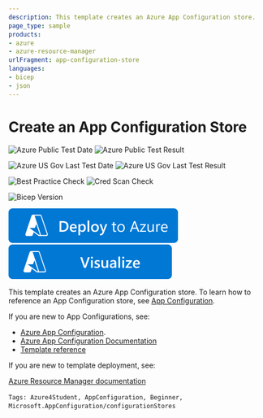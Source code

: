 ```yaml
---
description: This template creates an Azure App Configuration store.
page_type: sample
products:
- azure
- azure-resource-manager
urlFragment: app-configuration-store
languages:
- bicep
- json
---
```

# Create an App Configuration Store

![Azure Public Test Date](https://azurequickstartsservice.blob.core.windows.net/badges/quickstarts/microsoft.appconfiguration/app-configuration-store/PublicLastTestDate.svg)
![Azure Public Test Result](https://azurequickstartsservice.blob.core.windows.net/badges/quickstarts/microsoft.appconfiguration/app-configuration-store/PublicDeployment.svg)

![Azure US Gov Last Test Date](https://azurequickstartsservice.blob.core.windows.net/badges/quickstarts/microsoft.appconfiguration/app-configuration-store/FairfaxLastTestDate.svg)
![Azure US Gov Last Test Result](https://azurequickstartsservice.blob.core.windows.net/badges/quickstarts/microsoft.appconfiguration/app-configuration-store/FairfaxDeployment.svg)

![Best Practice Check](https://azurequickstartsservice.blob.core.windows.net/badges/quickstarts/microsoft.appconfiguration/app-configuration-store/BestPracticeResult.svg)
![Cred Scan Check](https://azurequickstartsservice.blob.core.windows.net/badges/quickstarts/microsoft.appconfiguration/app-configuration-store/CredScanResult.svg)

![Bicep Version](https://azurequickstartsservice.blob.core.windows.net/badges/quickstarts/microsoft.appconfiguration/app-configuration-store/BicepVersion.svg)

[![Deploy To Azure](https://raw.githubusercontent.com/Azure/azure-quickstart-templates/master/1-CONTRIBUTION-GUIDE/images/deploytoazure.svg?sanitize=true)](https://portal.azure.com/#create/Microsoft.Template/uri/https%3A%2F%2Fraw.githubusercontent.com%2FAzure%2Fazure-quickstart-templates%2Fmaster%2Fquickstarts%2Fmicrosoft.appconfiguration%2Fapp-configuration-store%2Fazuredeploy.json)  [![Visualize](https://raw.githubusercontent.com/Azure/azure-quickstart-templates/master/1-CONTRIBUTION-GUIDE/images/visualizebutton.svg?sanitize=true)](http://armviz.io/#/?load=https%3A%2F%2Fraw.githubusercontent.com%2FAzure%2Fazure-quickstart-templates%2Fmaster%2Fquickstarts%2Fmicrosoft.appconfiguration%2Fapp-configuration-store%2Fazuredeploy.json)

This template creates an Azure App Configuration store.  To learn how to reference an App Configuration store, see [App Configuration](https://azure.microsoft.com/resources/templates/101-app-configuration/).

If you are new to App Configurations, see:

- [Azure App Configuration](https://azure.microsoft.com/services/app-configuration/).
- [Azure App Configuration Documentation](https://docs.microsoft.com/azure/azure-app-configuration/
)
- [Template reference](https://docs.microsoft.com/azure/templates/microsoft.appconfiguration/allversions)

If you are new to template deployment, see:

[Azure Resource Manager documentation](https://docs.microsoft.com/azure/azure-resource-manager/)

`Tags: Azure4Student, AppConfiguration, Beginner, Microsoft.AppConfiguration/configurationStores`
